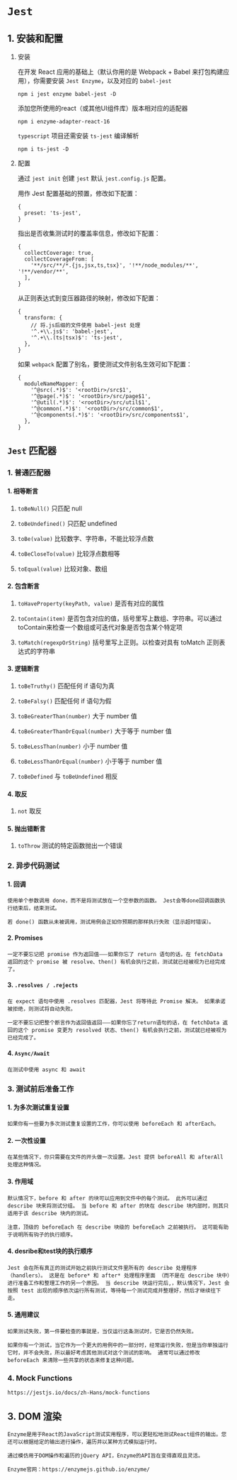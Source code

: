# ```Jest```

## 1. 安装和配置

1. 安装

    在开发 React 应用的基础上（默认你用的是 Webpack + Babel 来打包构建应用），你需要安装 ```Jest Enzyme```，以及对应的 ```babel-jest```

    ```npm i jest enzyme babel-jest -D```

    添加您所使用的react（或其他UI组件库）版本相对应的适配器

    ```npm i enzyme-adapter-react-16```

    ```typescript``` 项目还需安装 ```ts-jest``` 编译解析

    ```npm i ts-jest -D```

2. 配置

    通过 ```jest init``` 创建 ```jest``` 默认 ```jest.config.js``` 配置。

    用作 Jest 配置基础的预置，修改如下配置：

    ```
    {
      preset: 'ts-jest',
    }
    ```

    指出是否收集测试时的覆盖率信息，修改如下配置：

    ```
    {
      collectCoverage: true,
      collectCoverageFrom: [
        '**/src/**/*.{js,jsx,ts,tsx}', '!**/node_modules/**', '!**/vendor/**',
      ],
    }
    ```

    从正则表达式到变压器路径的映射，修改如下配置：

    ```
    {
      transform: {
        // 将.js后缀的文件使用 babel-jest 处理
        '^.+\\.js$': 'babel-jest',
        '^.+\\.(ts|tsx)$': 'ts-jest',
      },
    }
    ```

    如果 ```webpack``` 配置了别名，要使测试文件别名生效可如下配置：

    ```
    {
      moduleNameMapper: {
        '^@src(.*)$': '<rootDir>/src$1',
        '^@page(.*)$': '<rootDir>/src/page$1',
        '^@util(.*)$': '<rootDir>/src/util$1',
        '^@common(.*)$': '<rootDir>/src/common$1',
        '^@components(.*)$': '<rootDir>/src/components$1',
      },
    }
    ```

## ```Jest``` 匹配器

### 1. 普通匹配器

#### 1. 相等断言

1. ```toBeNull()``` 只匹配 null

2. ```toBeUndefined()``` 只匹配 undefined

3. ```toBe(value)``` 比较数字、字符串，不能比较浮点数

4. ```toBeCloseTo(value)``` 比较浮点数相等

5. ```toEqual(value)``` 比较对象、数组

#### 2. 包含断言

1. ```toHaveProperty(keyPath, value)``` 是否有对应的属性

2. ```toContain(item)``` 是否包含对应的值，括号里写上数组、字符串。可以通过 toContain来检查一个数组或可迭代对象是否包含某个特定项

3. ```toMatch(regexpOrString)``` 括号里写上正则。以检查对具有 toMatch 正则表达式的字符串

#### 3. 逻辑断言

1. ```toBeTruthy()``` 匹配任何 if 语句为真

2. ```toBeFalsy()``` 匹配任何 if 语句为假

3. ```toBeGreaterThan(number)``` 大于 number 值

4. ```toBeGreaterThanOrEqual(number)``` 大于等于 number 值

5. ```toBeLessThan(number)``` 小于 number 值

6. ```toBeLessThanOrEqual(number)``` 小于等于 number 值

7. ```toBeDefined``` 与 ```toBeUndefined``` 相反


#### 4. 取反

1. ```not``` 取反
 
#### 5. 抛出错断言

1. ```toThrow``` 测试的特定函数抛出一个错误


### 2. 异步代码测试 

#### 1. 回调

    使用单个参数调用 done，而不是将测试放在一个空参数的函数。 Jest会等done回调函数执行结束后，结束测试。

    若 done() 函数从未被调用，测试用例会正如你预期的那样执行失败（显示超时错误）。

#### 2. Promises

    一定不要忘记把 promise 作为返回值⸺如果你忘了 return 语句的话，在 fetchData 返回的这个 promise 被 resolve、then() 有机会执行之前，测试就已经被视为已经完成了。

#### 3. ```.resolves / .rejects```

    在 expect 语句中使用 .resolves 匹配器，Jest 将等待此 Promise 解决。 如果承诺被拒绝，则测试将自动失败。

    一定不要忘记把整个断言作为返回值返回⸺如果你忘了return语句的话，在 fetchData 返回的这个 promise 变更为 resolved 状态、then() 有机会执行之前，测试就已经被视为已经完成了。

#### 4. ```Async/Await```

    在测试中使用 async 和 await


### 3. 测试前后准备工作

#### 1. 为多次测试重复设置

    如果你有一些要为多次测试重复设置的工作，你可以使用 beforeEach 和 afterEach。

#### 2. 一次性设置

    在某些情况下，你只需要在文件的开头做一次设置。Jest 提供 beforeAll 和 afterAll 处理这种情况。

#### 3. 作用域

    默认情况下，before 和 after 的块可以应用到文件中的每个测试。 此外可以通过 describe 块来将测试分组。 当 before 和 after 的块在 describe 块内部时，则其只适用于该 describe 块内的测试。

    注意，顶级的 beforeEach 在 describe 块级的 beforeEach 之前被执行。 这可能有助于说明所有钩子的执行顺序。

#### 4. desribe和test块的执行顺序

    Jest 会在所有真正的测试开始之前执行测试文件里所有的 describe 处理程序（handlers）。 这是在 before* 和 after* 处理程序里面 （而不是在 describe 块中）进行准备工作和整理工作的另一个原因。 当 describe 块运行完后,，默认情况下，Jest 会按照 test 出现的顺序依次运行所有测试，等待每一个测试完成并整理好，然后才继续往下走。

#### 5. 通用建议

    如果测试失败，第一件要检查的事就是，当仅运行这条测试时，它是否仍然失败。

    如果你有一个测试，当它作为一个更大的用例中的一部分时，经常运行失败，但是当你单独运行它时，并不会失败，所以最好考虑其他测试对这个测试的影响。 通常可以通过修改 beforeEach 来清除一些共享的状态来修复这种问题。

### 4. Mock Functions

    https://jestjs.io/docs/zh-Hans/mock-functions


## 3. DOM 渲染

    Enzyme是用于React的JavaScript测试实用程序，可以更轻松地测试React组件的输出。您还可以根据给定的输出进行操作，遍历并以某种方式模拟运行时。

    通过模仿用于DOM操作和遍历的jQuery API，Enzyme的API旨在变得直观且灵活。

    Enzyme官网：https://enzymejs.github.io/enzyme/



